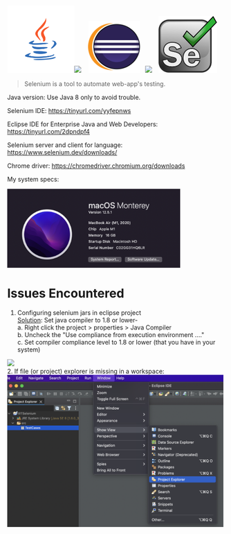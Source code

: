<img src="ReadmeGraphics/java.png" height=155><img src="https://www.selenium.dev/selenium-ide/img/selenium-ide128.png" width=105 />   
<img src="ReadmeGraphics/eclipse.png" width=120/>             <img src="https://upload.wikimedia.org/wikipedia/commons/d/d5/Selenium_Logo.png" width = 111/>   
<img src="ReadmeGraphics/selenium.svg" width=135 />

> Selenium is a tool to automate web-app's testing.

Java version: Use Java 8 only to avoid trouble.

Selenium IDE: https://tinyurl.com/yyfepnws

Eclipse IDE for Enterprise Java and Web Developers: https://tinyurl.com/2dpndpf4

Selenium server and client for language: https://www.selenium.dev/downloads/

Chrome driver: https://chromedriver.chromium.org/downloads

My system specs:

<img src="ReadmeGraphics/SystemSpecs.png" width=400>

<br/>

# Issues Encountered
1. Configuring selenium jars in eclipse project <br/>
[Solution](https://stackoverflow.com/questions/52245708/the-type-org-openqa-selenium-chrome-chromedriver-is-not-accessible): 
Set java compiler to 1.8 or lower- <br/>
a. Right click the project > properties > Java Compiler <br/>
b. Uncheck the "Use compliance from execution environment ...." <br/>
c. Set compiler compliance level to 1.8 or lower (that you have in your system)

 <img src="https://i.stack.imgur.com/k7dOE.png" width=700/>

<br/>
 2. If file (or project) explorer is missing in a workspace:

 <img src="ReadmeGraphics/ProjectExplr.png" width=500/>
